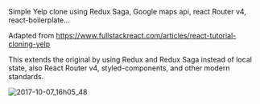 Simple Yelp clone using Redux Saga, Google maps api, react Router v4, react-boilerplate...

Adapted from https://www.fullstackreact.com/articles/react-tutorial-cloning-yelp

This extends the original by using Redux and Redux Saga instead of local state, also React Router v4, styled-components, and other modern standards.

![2017-10-07_16h05_48](https://user-images.githubusercontent.com/22646941/31308129-a2094cf4-ab79-11e7-81f3-3e9d0c67fbf7.png)
